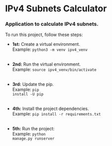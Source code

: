 # IPv4 Subnets Calculator

### Application to calculate IPv4 subnets.

To run this project, follow these steps:<br>
* **1st:** Create a virtual environment.<br>
Example: <code>python3 -m venv ipv4_venv</code><br><br>

* **2nd:** Run the virtual environment.<br>
Example: <code>source ipv4_venv/bin/activate</code><br><br>

* **3rd:** Update the pip.<br>
Example: <code>pip install -U pip</code><br><br>

* **4th:** Install the project dependencies.<br>
Example: <code>pip install -r requirements.txt</code><br><br>

* **5th:** Run the project:<br>
Example: <code>python manage.py runserver</code>